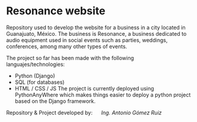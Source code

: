 # Resonance website 

Repository used to develop the website for a business in a city located
in Guanajuato, México. The business is Resonance, a business dedicated
to audio equipment used in social events such as parties, weddings, 
conferences, among many other types of events.

The project so far has been made with the following languajes/technologies:
- Python (Django)
- SQL (for databases)
- HTML / CSS / JS 
The project is currently deployed using PythonAnyWhere which makes things
easier to deploy a python project based on the Django framework.

Repository & Project developed by:
&nbsp;&nbsp;&nbsp;&nbsp;&nbsp;<i>Ing. Antonio Gómez Ruiz